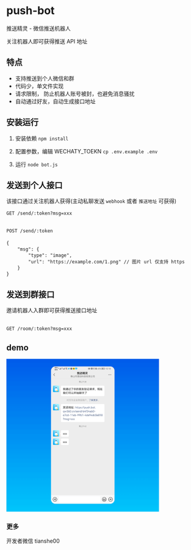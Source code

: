 # push-bot

推送精灵 - 微信推送机器人

关注机器人即可获得推送 API 地址


## 特点
- 支持推送到个人微信和群
- 代码少，单文件实现
- 请求限制， 防止机器人账号被封，也避免消息骚扰
- 自动通过好友，自动生成接口地址

## 安装运行

1. 安装依赖 `npm install`

2. 配置参数，编辑 WECHATY_TOEKN `cp .env.example .env`

3. 运行 `node bot.js`

## 发送到个人接口

该接口通过关注机器人获得(主动私聊发送 `webhook` 或者 `推送地址` 可获得)


```
GET /send/:token?msg=xxx
```
```

POST /send/:token

{
    "msg": {
        "type": "image",
        "url": "https://example.com/1.png" // 图片 url 仅支持 https
    }
}

```



## 发送到群接口

邀请机器人入群即可获得推送接口地址


```

GET /room/:token?msg=xxx

```


## demo

<img src="demo/demo.png"  style="width:400px;"/>

### 更多

开发者微信 tianshe00
